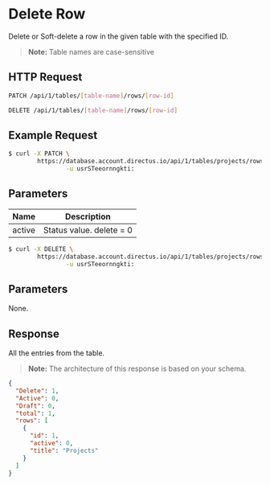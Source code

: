 # Delete Row

Delete or Soft-delete a row in the given table with the specified ID.

> **Note:** Table names are case-sensitive

## HTTP Request

```bash
PATCH /api/1/tables/[table-name]/rows/[row-id]
```

```bash
DELETE /api/1/tables/[table-name]/rows/[row-id]
```

## Example Request

```bash
$ curl -X PATCH \
        https://database.account.directus.io/api/1/tables/projects/rows/1 \
                -u usrSTeeornngkti:
```

## Parameters

Name     | Description
-------- | -----------
active   | Status value. delete = 0

```bash
$ curl -X DELETE \
        https://database.account.directus.io/api/1/tables/projects/rows/1 \
                -u usrSTeeornngkti:
```

## Parameters

None.

## Response

All the entries from the table.

> **Note:** The architecture of this response is based on your schema.

```json
{
  "Delete": 1,
  "Active": 0,
  "Draft": 0,
  "total": 1,
  "rows": [
    {
      "id": 1,
      "active": 0,
      "title": "Projects"
    }
  ]
}
```
